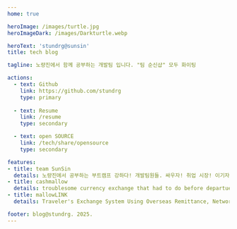 ```yaml
---
home: true

heroImage: /images/turtle.jpg
heroImageDark: /images/Darkturtle.webp

heroText: 'stundrg@sunsin'
title: tech blog

tagline: 노량진에서 함께 공부하는 개발팀 입니다. "팀 순신샵" 모두 화이팅

actions:
  - text: Github
    link: https://github.com/stundrg
    type: primary
  
  - text: Resume
    link: /resume
    type: secondary

  - text: open SOURCE
    link: /tech/share/opensource
    type: secondary

features:
- title: team SunSin
  details: 노량진에서 공부하는 부트캠프 강하다! 개발팀원들. 싸우자! 취업 시장! 이기자!
- title: cashmallow
  details: troublesome currency exchange that had to do before departue. start a reliable trip by using Cashmallow exchange service.
- title: mallowLINK
  details: Traveler's Exchange System Using Overseas Remittance, Network Solution for Financial Institutions

footer: blog@stundrg. 2025.
---
```

